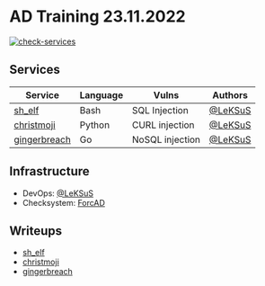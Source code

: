 # AD Training 23.11.2022

[![check-services](https://github.com/LeKSuS-04/ad-training-23-12-2022/actions/workflows/check-services.yml/badge.svg?branch=master&event=push)](https://github.com/LeKSuS-04/ad-training-23-12-2022/actions/workflows/check-services.yml)

## Services

| Service                                | Language | Vulns           | Authors                                 |
| -------------------------------------- | -------- | -------------   | --------------------------------------- |
| [sh_elf](services/sh_elf/)             | Bash     | SQL Injection   | [@LeKSuS](https://github.com/LeKSuS-04) |
| [christmoji](services/christmoji/)     | Python   | CURL injection  | [@LeKSuS](https://github.com/LeKSuS-04) |
| [gingerbreach](services/gingerbreach/) | Go       | NoSQL injection | [@LeKSuS](https://github.com/LeKSuS-04) |

## Infrastructure

- DevOps: [@LeKSuS](https://github.com/LeKSuS-04)
- Checksystem: [ForcAD](https://github.com/pomo-mondreganto/ForcAD)

## Writeups

- [sh_elf](/sploits/sh_elf/)
- [christmoji](/sploits/christmoji/)
- [gingerbreach](/sploits/gingerbreach/)

